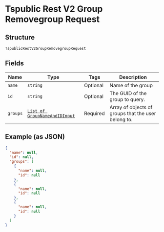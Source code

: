 
# Tspublic Rest V2 Group Removegroup Request

## Structure

`TspublicRestV2GroupRemovegroupRequest`

## Fields

| Name | Type | Tags | Description |
|  --- | --- | --- | --- |
| `name` | `string` | Optional | Name of the group |
| `id` | `string` | Optional | The GUID of the group to query. |
| `groups` | [`List of GroupNameAndIDInput`](../../doc/models/group-name-and-id-input.md) | Required | Array of objects of groups that the user belong to. |

## Example (as JSON)

```json
{
  "name": null,
  "id": null,
  "groups": [
    {
      "name": null,
      "id": null
    },
    {
      "name": null,
      "id": null
    },
    {
      "name": null,
      "id": null
    }
  ]
}
```

